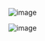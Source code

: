 ![image](https://user-images.githubusercontent.com/60806089/158310619-9d20c0af-0799-46da-a76d-473bd5f9fd41.png)


![image](https://user-images.githubusercontent.com/60806089/158310711-0359bb3f-ee96-4ad9-8d3e-9f211d5bae80.png)
